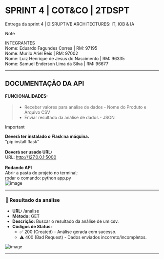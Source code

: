 # SPRINT 4 | COT&CO | 2TDSPT
Entrega da sprint 4 | DISRUPTIVE ARCHITECTURES: IT, IOB & IA
> [!NOTE]
>INTEGRANTES<br>
> Nome: Eduardo Fagundes Correa | RM: 97195 <BR>
> Nome: Murilo Ariel Reis | RM: 97002 <BR>
> Nome: Luiz Henrique de Jesus do Nascimento | RM: 96335 <BR>
> Nome: Samuel Enderson Lima da Silva | RM: 96677 <BR>

---
## DOCUMENTAÇÃO DA API
#### FUNCIONALIDADES:
> - Receber valores para análise de dados - Nome do Produto e Arquivo CSV<BR>
> - Enviar resultado da análise de dados - JSON

> [!IMPORTANT]
> **Deverá ter instalado o Flask na máquina.** <BR>
> "pip install flask" <BR>
> <BR>
> **Deverá ser usado URL:** <BR>
> URL: http://127.0.0.1:5000 <BR>
> <BR>
> **Rodando API** <BR>
> Abrir a pasta do projeto no terminal; <BR>
> rodar o comando: python app.py <BR>
![image](https://github.com/luiznsc/cotco_ai_api/assets/111553441/68d6b5de-a44c-426e-bcbc-bb71854ab766)

  ---
  
### :page_with_curl:  Resultado da análise
- **URL:** /analise
- **Método:** GET
- **Descrição:** Buscar o resultado da análise de um csv.
- **Códigos de Status:**
  - :white_check_mark: 200 (Created) - Análise gerada com sucesso.
  -  :warning: 400 (Bad Request) - Dados enviados incorreto/incompletos.

![image](https://github.com/luiznsc/cotco_ai_api/assets/111553441/14c9f908-cc18-4870-ab6f-5feb2a774de2)


  ---
